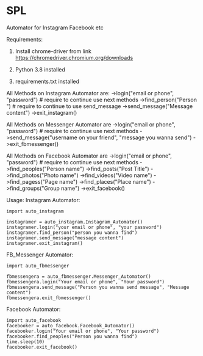 # SPL
Automator for Instagram Facebook etc

Requirements:
  1. Install chrome-driver from link
  https://chromedriver.chromium.org/downloads
  
  2. Python 3.8 installed
  
  3. requirements.txt installed
  
  All Methods on Instagram Automator are:
      ->login("email or phone", "password") # require to continue use next methods
      ->find_person("Person ") # require to continue to use send_message
      ->send_message("Message content")
      ->exit_instagram()
      
  
  
  All Methods on Messenger Automator are
      ->login("email or phone", "password") # require to continue use next methods
      ->send_message("username on your friend", "message you wanna send")
      ->exit_fbmessenger()
      
      
  
  All Methods on Facebook Automator are 
    ->login("email or phone", "password") # require to continue use next methods
    ->find_peoples("Person name")
    ->find_posts("Post Title")
    ->find_photos("Photo name")
    ->find_videos("Video name")
    ->find_pagess("Page name")
    ->find_places("Place name")
    ->find_groups("Group name")
    ->exit_facebook()
 
Usage:
  Instagram Automator:
  
    import auto_instagram
    
    instagramer = auto_instagram.Instagram_Automator()
    instagramer.login("your email or phone", "your password")
    instagramer.find_person("person you wanna find")
    instagramer.send_message("message content")
    instagramer.exit_instagram()
      
  
  FB_Messenger Automator:
  
    import auto_fbmessenger

    fbmessengera = auto_fbmessenger.Messenger_Automator()
    fbmessengera.login("Your email or phone", "Your password")
    fbmessengera.send_message("Person you wanna send message", "Message content")
    fbmessengera.exit_fbmessenger()
    
    
  Facebook Automator:
 
    import auto_facebook
    facebooker = auto_facebook.Facebook_Automator()
    facebooker.login("Your email or phone", "Your password")
    facebooker.find_peoples("Person you wanna find")
    time.sleep(10)
    facebooker.exit_facebook()
